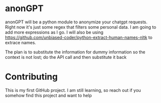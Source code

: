 # anonGPT

anonGPT will be a python module to anonymize your chatgpt requests. 
Right now it's just some regex that filters some personal data. I am going to add more expressions as I go.
I will also be using https://github.com/unbiased-coder/python-extract-human-names-nltk to extrace names.

The plan is to substitute the information for dummy information so the context is not lost; do the API call and then substitute it back

# Contributing

This is my first GitHub project. I am still learning, so reach out if you somehow find this project and want to help
